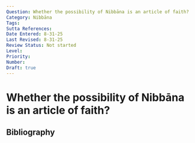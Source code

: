 ```yaml
---
Question: Whether the possibility of Nibbāna is an article of faith?
Category: Nibbāna
Tags: 
Sutta References: 
Date Entered: 8-31-25
Last Revised: 8-31-25
Review Status: Not started
Level: 
Priority: 
Number: 
Draft: true
---
```


# Whether the possibility of Nibbāna is an article of faith?

## Bibliography

<!-- 

Notes:



 -->